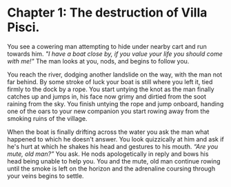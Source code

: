# Chapter 1: The destruction of Villa Pisci.

You see a cowering man attempting to hide under nearby cart and run towards him. _"I have a boat close by, if you value your life you should come with me!"_ The man looks at you, nods, and begins to follow you.

You reach the river, dodging another landslide on the way, with the man not far behind. By some stroke of luck your boat is still where you left it, tied firmly to the dock by a rope. You start untying the knot as the man finally catches up and jumps in, his face now grimy and dirtied from the soot raining from the sky. You finish untying the rope and jump onboard, handing one of the oars to your new companion you start rowing away from the smoking ruins of the village.

When the boat is finally drifting across the water you ask the man what happened to which he doesn't answer. You look quizzically at him and ask if he's hurt at which he shakes his head and gestures to his mouth. _“Are you mute, old man?”_ You ask. He nods apologetically in reply and bows his head being unable to help you. You and the mute, old man continue rowing until the smoke is left on the horizon and the adrenaline coursing through your veins begins to settle.
